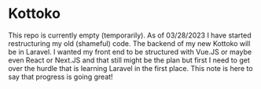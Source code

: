 # Kottoko

This repo is currently empty (temporarily). As of 03/28/2023 I have started restructuring my old (shameful) code. The backend of my new Kottoko will be in Laravel. I wanted my front end to be structured with Vue.JS or maybe even React or Next.JS and that still might be the plan but first I need to get over the hurdle that is learning Laravel in the first place. This note is here to say that progress is going great!
